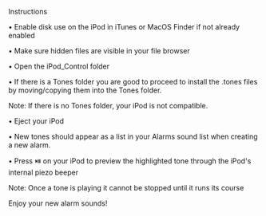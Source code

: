 Instructions

• Enable disk use on the iPod in iTunes or MacOS Finder if not already enabled

• Make sure hidden files are visible in your file browser

• Open the iPod_Control folder

• If there is a Tones folder you are good to proceed to install the .tones files by moving/copying them into the Tones folder. 

Note: If there is no Tones folder, your iPod is not compatible.

• Eject your iPod

• New tones should appear as a list in your Alarms sound list when creating a new alarm.

• Press ⏯️ on your iPod to preview the highlighted tone through the iPod's internal piezo beeper

Note: Once a tone is playing it cannot be stopped until it runs its course

Enjoy your new alarm sounds!
